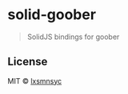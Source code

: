 # solid-goober

> SolidJS bindings for goober

## License

MIT © [lxsmnsyc](https://github.com/lxsmnsyc)
